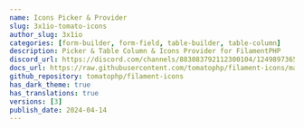 ```yaml
---
name: Icons Picker & Provider
slug: 3x1io-tomato-icons
author_slug: 3x1io
categories: [form-builder, form-field, table-builder, table-column]
description: Picker & Table Column & Icons Provider for FilamentPHP
discord_url: https://discord.com/channels/883083792112300104/1249897365071200337
docs_url: https://raw.githubusercontent.com/tomatophp/filament-icons/master/README.md
github_repository: tomatophp/filament-icons
has_dark_theme: true
has_translations: true
versions: [3]
publish_date: 2024-04-14
---
```

